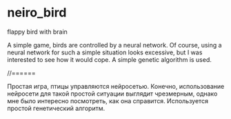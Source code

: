 # neiro_bird
flappy bird with brain

A simple game, birds are controlled by a neural network. Of course, using a neural network for such a simple situation looks excessive, but I was interested to see how it would cope. A simple genetic algorithm is used.

//======

Простая игра, птицы управляются нейросетью. Конечно, использование нейросети для такой простой ситуации выглядит чрезмерным, однако мне было интересно посмотреть, как она справится. Используется простой генетический алгоритм.
